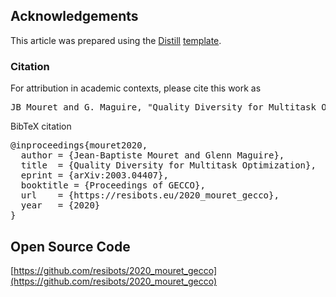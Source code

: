 ## Acknowledgements


This article was prepared using the [Distill](https://distill.pub) [template](https://github.com/distillpub/template). 


<h3 id="citation">Citation</h3>

For attribution in academic contexts, please cite this work as

<pre class="citation short">JB Mouret and G. Maguire, "Quality Diversity for Multitask Optimization", Proc. of GECCO. 2020.</pre>

BibTeX citation

<pre class="citation long">@inproceedings{mouret2020,
  author = {Jean-Baptiste Mouret and Glenn Maguire},
  title  = {Quality Diversity for Multitask Optimization},
  eprint = {arXiv:2003.04407},
  booktitle = {Proceedings of GECCO},
  url    = {https://resibots.eu/2020_mouret_gecco},
  year   = {2020}
}</pre>

## Open Source Code

[https://github.com/resibots/2020_mouret_gecco](https://github.com/resibots/2020_mouret_gecco)